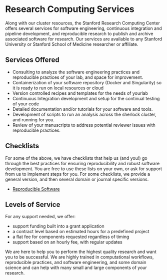 # Research Computing Services

Along with our cluster resources, the Stanford Research Computing Center offers 
several services for software engineering, continuous integration and pipeline 
development, and reproducible research to publish and archive associated 
software for research. Our services are available to any Stanford University
or Stanford School of Medicine researcher or affiliate.

## Services Offered

 - Consulting to analyze the software engineering practices and reproducible practices of your lab, and space for improvement.
 - Containerization of your software repository (Docker and Singularity) so it is ready to run on local resources or cloud
 - Version controlled recipes and templates for the needs of yourlab
 - Continuous Integration development and setup for the continual testing of your code
 - Detailed documentation and/or tutorials for your software and tools.
 - Development of scripts to run an analysis across the sherlock cluster, and running for you.
 - Review of your manuscripts to address potential reviewer issues with reproducible practices.

## Checklists

For some of the above, we have checklists that help us (and you!) go through
the best practices for ensuring reproducibility and robust software development.
You are free to use these lists on your own, or ask for support from us
to implement steps for you. For some checklists, we provide a general version,
and then several domain or journal specific versions.

 - [Reproducible Software](checklists/reproducible-software.md)

## Levels of Service

For any support needed, we offer:

 - support funding built into a grant application
 - a contract level based on estimated hours for a predefined project
 - a flat fee for components requested regardless of timing
 - support based on an hourly fee, with regular updates

We are here to help you to perform the highest quality research and want you to be
successful. We are highly trained in computational workflows, reproducible practices,
and software engineering, and some domain science and can help with many small
and large components of your research.

